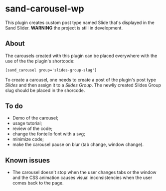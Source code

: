 # sand-carousel-wp
This plugin creates custom post type named Slide that's displayed in the Sand Slider.
**WARNING** the project is still in development.

## About
The carousels created with this plugin can be placed everywhere with the use of the the plugin's shortcode:

```html
[sand_carousel group='slides-group-slug']
```

To create a carousel, one needs to create a post of the plugin's post type *Slides* and then assign it to a *Slides Group*. The newliy created Slides Group slug should be placed in the shorcode.

## To do
- Demo of the carousel;
- usage tutorial;
- review of the code;
- change the fontello font with a svg;
- minimize code;
- make the carousel pause on blur (tab change, window change).

## Known issues
- The carousel doesn't stop when the user changes tabs or the window and the CSS animation causes visual inconsistencies when the user comes back to the page.